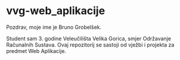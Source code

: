 # vvg-web_aplikacije

Pozdrav, moje ime je Bruno Grobelšek.

Student sam 3. godine Veleučilišta Velika Gorica, smjer Održavanje Računalnih Sustava.
Ovaj repozitorij se sastoji od vježbi i projekta za predmet Web Aplikacije.
